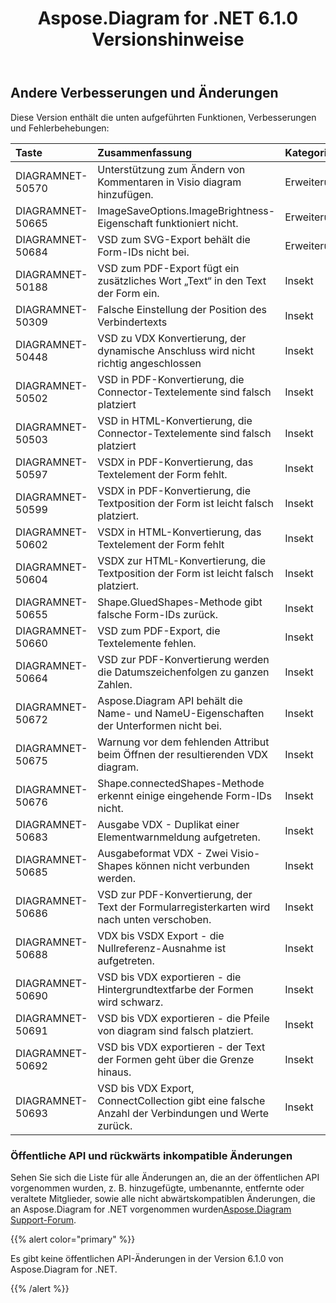 ﻿---
title: Aspose.Diagram for .NET 6.1.0 Versionshinweise
type: docs
weight: 110
url: /de/net/aspose-diagram-for-net-6-1-0-release-notes/
---
## **Andere Verbesserungen und Änderungen**
Diese Version enthält die unten aufgeführten Funktionen, Verbesserungen und Fehlerbehebungen:

|**Taste** |**Zusammenfassung** |**Kategorie** |
|:- |:- |:- |
|DIAGRAMNET-50570 | Unterstützung zum Ändern von Kommentaren in Visio diagram hinzufügen.| Erweiterung|
|DIAGRAMNET-50665 | ImageSaveOptions.ImageBrightness-Eigenschaft funktioniert nicht.| Erweiterung|
|DIAGRAMNET-50684 | VSD zum SVG-Export behält die Form-IDs nicht bei.| Erweiterung|
|DIAGRAMNET-50188 | VSD zum PDF-Export fügt ein zusätzliches Wort „Text“ in den Text der Form ein.| Insekt|
|DIAGRAMNET-50309 | Falsche Einstellung der Position des Verbindertexts| Insekt|
|DIAGRAMNET-50448 | VSD zu VDX Konvertierung, der dynamische Anschluss wird nicht richtig angeschlossen| Insekt|
|DIAGRAMNET-50502 | VSD in PDF-Konvertierung, die Connector-Textelemente sind falsch platziert| Insekt|
|DIAGRAMNET-50503 | VSD in HTML-Konvertierung, die Connector-Textelemente sind falsch platziert| Insekt|
|DIAGRAMNET-50597 | VSDX in PDF-Konvertierung, das Textelement der Form fehlt.| Insekt|
|DIAGRAMNET-50599 | VSDX in PDF-Konvertierung, die Textposition der Form ist leicht falsch platziert.| Insekt|
|DIAGRAMNET-50602 | VSDX in HTML-Konvertierung, das Textelement der Form fehlt| Insekt|
|DIAGRAMNET-50604 | VSDX zur HTML-Konvertierung, die Textposition der Form ist leicht falsch platziert.| Insekt|
|DIAGRAMNET-50655 | Shape.GluedShapes-Methode gibt falsche Form-IDs zurück.| Insekt|
|DIAGRAMNET-50660 | VSD zum PDF-Export, die Textelemente fehlen.| Insekt|
|DIAGRAMNET-50664 |VSD zur PDF-Konvertierung werden die Datumszeichenfolgen zu ganzen Zahlen.| Insekt|
|DIAGRAMNET-50672 | Aspose.Diagram API behält die Name- und NameU-Eigenschaften der Unterformen nicht bei.| Insekt|
|DIAGRAMNET-50675 | Warnung vor dem fehlenden Attribut beim Öffnen der resultierenden VDX diagram.| Insekt|
|DIAGRAMNET-50676 | Shape.connectedShapes-Methode erkennt einige eingehende Form-IDs nicht.| Insekt|
|DIAGRAMNET-50683 | Ausgabe VDX - Duplikat einer Elementwarnmeldung aufgetreten.| Insekt|
|DIAGRAMNET-50685 | Ausgabeformat VDX - Zwei Visio-Shapes können nicht verbunden werden.| Insekt|
|DIAGRAMNET-50686 | VSD zur PDF-Konvertierung, der Text der Formularregisterkarten wird nach unten verschoben.| Insekt|
|DIAGRAMNET-50688 |VDX bis VSDX Export - die Nullreferenz-Ausnahme ist aufgetreten.| Insekt|
|DIAGRAMNET-50690 | VSD bis VDX exportieren - die Hintergrundtextfarbe der Formen wird schwarz.| Insekt|
|DIAGRAMNET-50691 | VSD bis VDX exportieren - die Pfeile von diagram sind falsch platziert.| Insekt|
|DIAGRAMNET-50692 | VSD bis VDX exportieren - der Text der Formen geht über die Grenze hinaus.| Insekt|
|DIAGRAMNET-50693 | VSD bis VDX Export, ConnectCollection gibt eine falsche Anzahl der Verbindungen und Werte zurück.| Insekt|
### **Öffentliche API und rückwärts inkompatible Änderungen**
Sehen Sie sich die Liste für alle Änderungen an, die an der öffentlichen API vorgenommen wurden, z. B. hinzugefügte, umbenannte, entfernte oder veraltete Mitglieder, sowie alle nicht abwärtskompatiblen Änderungen, die an Aspose.Diagram for .NET vorgenommen wurden[Aspose.Diagram Support-Forum](https://forum.aspose.com/c/diagram/17).

{{% alert color="primary" %}} 

Es gibt keine öffentlichen API-Änderungen in der Version 6.1.0 von Aspose.Diagram for .NET.

{{% /alert %}}

